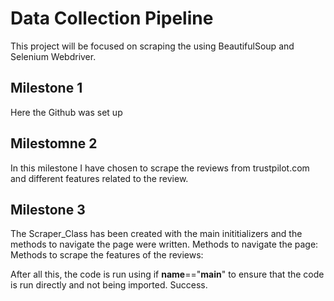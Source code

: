 # Data Collection Pipeline

This project will be focused on scraping the using BeautifulSoup and Selenium Webdriver. 

## Milestone 1

Here the Github was set up

## Milestomne 2

In this milestone I have chosen to scrape the reviews from trustpilot.com and different features related to the review.

## Milestone 3

The Scraper_Class has been created with the main inititializers and the methods to navigate the page were written. 
Methods to navigate the page: 
Methods to scrape the features of the reviews:

After all this, the code is run using if __name__=="__main__" to ensure that the code is run directly and not being imported. Success.

